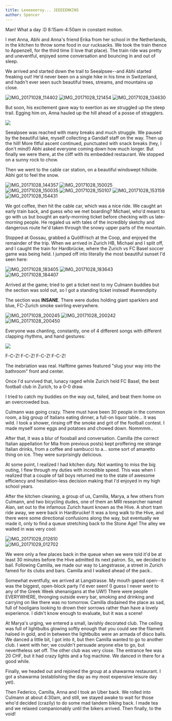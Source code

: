 ```yaml
---
title: Leeeeeeroy... JEEEEENKINS
author: Spencer
---
```


Man! What a day :D 8:15am-4:50am in constant motion.

I met Anna, Abhi and Anna's friend Erika from her school in the Netherlands, in the kitchen to throw some food in our rucksacks. We took the train thence to Appenzell, for the third time (I love that place). The train ride was pretty and uneventful, enjoyed some conversation and bouncing in and out of sleep.

We arrived and started down the trail to Seealpsee--and Abhi started freaking out! He'd never been on a single hike in his time in Switzerland, and hadn't ever seen such beautiful trees, streams, and mountains up close.

![IMG_20171028_114402](../images/IMG_20171028_114402.jpg)
![IMG_20171028_121454](../images/IMG_20171028_121454.jpg)
![IMG_20171028_134630](../images/IMG_20171028_134630.jpg)

But soon, his excitement gave way to exertion as we struggled up the steep trail. Egging him on, Anna hauled up the hill ahead of a posse of stragglers.

![](../images/IMG_20171028_144257.jpg)

Seealpsee was reached with many breaks and much struggle. We paused by the beautiful lake, myself collecting a Gandalf staff on the way. Then up the hill! More fitful ascent continued, punctuated with snack breaks (hey, I don't mind!) Abhi asked everyone coming down how much longer. But finally we were there, at the cliff with its embedded restaurant. We stopped on a sunny rock to chow.

Then we went to the cable car station, on a beautiful windswept hillside. Abhi got to feel the snow.

![IMG_20171028_144357](../images/IMG_20171028_144357.jpg)
![IMG_20171028_150025](../images/IMG_20171028_150025.jpg)
![IMG_20171028_150035](../images/IMG_20171028_150035.jpg)
![IMG_20171028_150107](../images/IMG_20171028_150107.jpg)
![IMG_20171028_153159](../images/IMG_20171028_153159.jpg)
![IMG_20171028_154431](../images/IMG_20171028_154431.jpg)

We got coffee, then hit the cable car, which was a nice ride. We caught an early train back, and guess who we met boarding? Michael, who'd meant to go with us but bought an early-morning ticket before checking with us late-morning people. He regaled us with tales of the incredibly sketchy and dangerous route he'd taken through the snowy upper parts of the mountain.

Stopped at Gossau, grabbed a Quöllfrisch at the Coop, and enjoyed the remainder of the trip. When we arrived in Zurich HB, Michael and I split off, and I caught the train for Hardbrücke, where the Zurich vs FC Basel soccer game was being held. I jumped off into literally the most beautiful sunset I'd seen here:

![IMG_20171028_183405](../images/IMG_20171028_183405.jpg)
![IMG_20171028_183643](../images/IMG_20171028_183643.jpg)
![IMG_20171028_184407](../images/IMG_20171028_184407.jpg)

Arrived at the game; tried to get a ticket next to my Culmann buddies but the section was sold out, so I got a standing ticket instead! #serendipity

The section was **INSANE**. There were dudes holding giant sparklers and blue, FC-Zurich smoke swirling everywhere.

![IMG_20171028_200245](../images/IMG_20171028_200245.jpg)
![IMG_20171028_200242](../images/IMG_20171028_200242.jpg)
![IMG_20171028_200450](../images/IMG_20171028_200450.jpg)

Everyone was chanting, constantly, one of 4 different songs with different clapping rhythms, and hand gestures:

![](../images/IMG_20171028_190553.jpg)

F-C-Z! F-C-Z! <Complicated German> F-C-Z! F-C-Z!

The inebriation was real. Halftime games featured "slug your way into the bathroom" front and center.

Once I'd survived that, lunacy raged while Zurich held FC Basel, the best football club in Zurich, to a 0-0 draw.

I tried to catch my buddies on the way out, failed, and beat them home on an overcrowded bus.

Culmann was going crazy. There must have been 30 people in the common room, a big group of Italians eating dinner, a full-on liquor table... it was wild. I took a shower, rinsing off the smoke and grit of the football contest. I made myself some eggs and potatoes and chowed down. Nommmm..

After that, it was a blur of foosball and conversation. Camilla (the correct Italian appellation for Mia from previous posts) kept proffering me strange Italian drinks, from a coffee and sambucci to a... some sort of amaretto thing on ice. They were surprisingly delicious.

At some point, I realized I had kitchen duty. Not wanting to miss the big outing, I flew through my duties with incredible speed. This was when I realized that a couple of tall boys returned me to the state of awesome efficiency and hesitation-less decision making that I'd enjoyed in my high school years.

After the kitchen cleaning, a group of us, Camilla, Marya, a few others from Culmann, and two bicycling dudes, one of them an MRI researcher named Alan, set out to the infamous Zurich haunt known as the Hive. A short tram ride away, we were back in Hardbrucke! It was a long walk to the Hive, and there were some directional confusions along the way, but eventually we made it, only to find a queue stretching back to the Stone Age! The alley we waited in was very cool:

![IMG_20171029_012610](../images/IMG_20171029_012610.jpg)  
![IMG_20171029_012702](../images/IMG_20171029_012702.jpg)

We were only a few places back in the queue when we were told it'd be at least 30 minutes before the Hive admitted its next patron. So, we decided to bail. Following Camilla, we made our way to Langstrasse, a street in Zurich famed for its clubs and bars. Camilla and I walked ahead of the pack..

Somewhat eventfully, we arrived at Langstrasse. My mouth gaped open--it was the biggest, open-block party I'd ever seen! (I guess I never went to any of the Greek Week shenanigans at the UW!) There were people EVERYWHERE, thronging outside every bar, smoking and drinking and carrying on like there was no tomorrow. Camilla disdained the place as sad, full of hooligans looking to drown their sorrows rather than have a lovely experience. I didn't know enough to evaluate, but it was a scene!

At Marya's urging, we entered a small, lavishly decorated club. The ceiling was full of lightbulbs glowing softly enough that you could see the filament haloed in gold, and in between the lightbulbs were an armada of disco balls. We danced a little bit, I got into it, but then Camilla wanted to go to another club. I went with her; we couldn't persuade anyone else to go, but nevertheless set off. The other club was very close. The entrance fee was 20 CHF, but it had crazy lights and a fog machine. We danced in there for a good while.

Finally, we headed out and rejoined the group at a shawarma restaurant. I got a shawarma (establishing the day as my most expensive leisure day yet).

Then Federico, Camilla, Anna and I took an Uber back. We rolled into Culmann at about 4:30am, and still, we stayed awake to wait for those who'd decided (crazily) to do some mad tandem biking back. I made tea and we relaxed companionably until the bikers arrived. Then finally, to the void!

